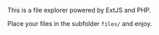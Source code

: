 This is a file explorer powered by ExtJS and PHP.

Place your files in the subfolder `files/` and enjoy.

